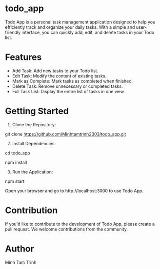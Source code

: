 # todo_app
Todo App is a personal task management application designed to help you efficiently track and organize your daily tasks. With a simple and user-friendly interface, you can quickly add, edit, and delete tasks in your Todo list.

# Features
- Add Task: Add new tasks to your Todo list.
- Edit Task: Modify the content of existing tasks.
- Mark as Complete: Mark tasks as completed when finished.
- Delete Task: Remove unnecessary or completed tasks.
- Full Task List: Display the entire list of tasks in one view.

# Getting Started
1. Clone the Repository:
   
git clone https://github.com/Minhtamtrinh2303/todo_app.git

2. Install Dependencies:
   
cd todo_app

npm install

3. Run the Application:
   
npm start

Open your browser and go to http://localhost:3000 to use Todo App.

# Contribution
If you'd like to contribute to the development of Todo App, please create a pull request. We welcome contributions from the community.

# Author
Minh Tam Trinh
